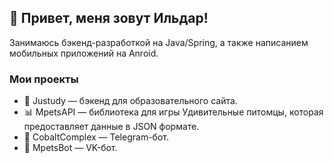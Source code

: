  ## 👋 Привет, меня зовут Ильдар! 
Занимаюсь бэкенд-разработкой на Java/Spring, а также написанием мобильных приложений на Anroid. 


### Мои проекты
- 📕 Justudy — бэкенд для образовательного сайта.
- 📊 MpetsAPI — библиотека для игры Удивительные питомцы, которая предоставляет данные в JSON формате.
- 💎 CobaltComplex — Telegram-бот.
- 🤖 MpetsBot — VK-бот.



